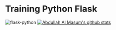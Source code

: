 # Training Python Flask
 ![flask-python](https://user-images.githubusercontent.com/53784551/109922321-5af18780-7ce7-11eb-9fdb-8236df72a6fe.png)
[![Abdullah Al Masum's github stats](https://github-readme-stats.vercel.app/api?username=masumBhai&show_icons=true&count_private=true&theme=great-gatsby)](https://github.com/MasumBhai)
